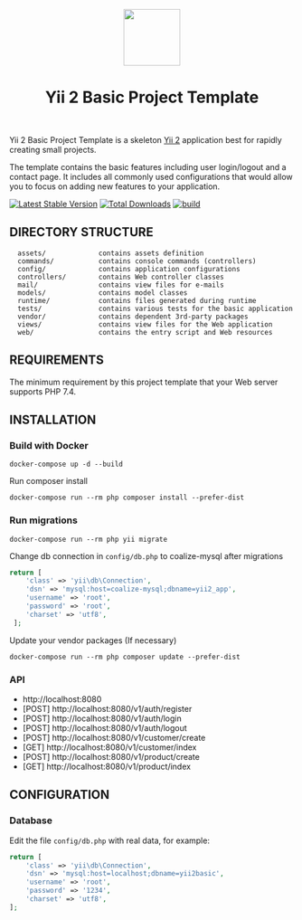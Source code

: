 <p align="center">
    <a href="https://github.com/yiisoft" target="_blank">
        <img src="https://avatars0.githubusercontent.com/u/993323" height="100px">
    </a>
    <h1 align="center">Yii 2 Basic Project Template</h1>
    <br>
</p>

Yii 2 Basic Project Template is a skeleton [Yii 2](https://www.yiiframework.com/) application best for
rapidly creating small projects.

The template contains the basic features including user login/logout and a contact page.
It includes all commonly used configurations that would allow you to focus on adding new
features to your application.

[![Latest Stable Version](https://img.shields.io/packagist/v/yiisoft/yii2-app-basic.svg)](https://packagist.org/packages/yiisoft/yii2-app-basic)
[![Total Downloads](https://img.shields.io/packagist/dt/yiisoft/yii2-app-basic.svg)](https://packagist.org/packages/yiisoft/yii2-app-basic)
[![build](https://github.com/yiisoft/yii2-app-basic/workflows/build/badge.svg)](https://github.com/yiisoft/yii2-app-basic/actions?query=workflow%3Abuild)

DIRECTORY STRUCTURE
-------------------

      assets/             contains assets definition
      commands/           contains console commands (controllers)
      config/             contains application configurations
      controllers/        contains Web controller classes
      mail/               contains view files for e-mails
      models/             contains model classes
      runtime/            contains files generated during runtime
      tests/              contains various tests for the basic application
      vendor/             contains dependent 3rd-party packages
      views/              contains view files for the Web application
      web/                contains the entry script and Web resources



REQUIREMENTS
------------

The minimum requirement by this project template that your Web server supports PHP 7.4.

INSTALLATION
------------

### Build with Docker

~~~
docker-compose up -d --build
~~~

Run composer install

~~~
docker-compose run --rm php composer install --prefer-dist
~~~

### Run migrations

~~~
docker-compose run --rm php yii migrate
~~~

Change db connection in `config/db.php` to coalize-mysql after migrations

```php
return [
    'class' => 'yii\db\Connection',
    'dsn' => 'mysql:host=coalize-mysql;dbname=yii2_app',
    'username' => 'root',
    'password' => 'root',
    'charset' => 'utf8',
 ];
```

Update your vendor packages (If necessary)

~~~
docker-compose run --rm php composer update --prefer-dist
~~~

### API

- http://localhost:8080
- [POST] http://localhost:8080/v1/auth/register
- [POST] http://localhost:8080/v1/auth/login
- [POST] http://localhost:8080/v1/auth/logout
- [POST] http://localhost:8080/v1/customer/create
- [GET] http://localhost:8080/v1/customer/index
- [POST] http://localhost:8080/v1/product/create
- [GET] http://localhost:8080/v1/product/index


CONFIGURATION
-------------

### Database

Edit the file `config/db.php` with real data, for example:

```php
return [
    'class' => 'yii\db\Connection',
    'dsn' => 'mysql:host=localhost;dbname=yii2basic',
    'username' => 'root',
    'password' => '1234',
    'charset' => 'utf8',
];
```
